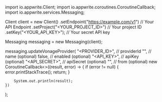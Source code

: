 import io.appwrite.Client;
import io.appwrite.coroutines.CoroutineCallback;
import io.appwrite.services.Messaging;

Client client = new Client()
    .setEndpoint("https://example.com/v1") // Your API Endpoint
    .setProject("<YOUR_PROJECT_ID>") // Your project ID
    .setKey("<YOUR_API_KEY>"); // Your secret API key

Messaging messaging = new Messaging(client);

messaging.updateVonageProvider(
    "<PROVIDER_ID>", // providerId
    "<NAME>", // name (optional)
    false, // enabled (optional)
    "<API_KEY>", // apiKey (optional)
    "<API_SECRET>", // apiSecret (optional)
    "<FROM>", // from (optional)
    new CoroutineCallback<>((result, error) -> {
        if (error != null) {
            error.printStackTrace();
            return;
        }

        System.out.println(result);
    })
);

